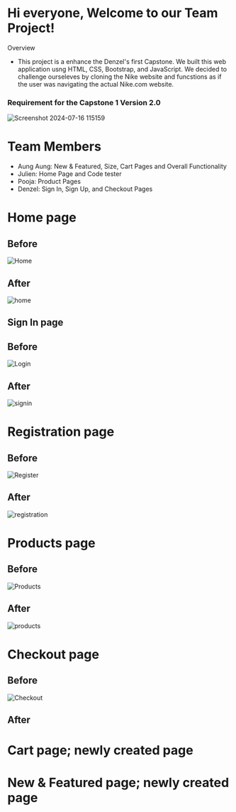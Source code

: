 # Hi everyone, Welcome to our Team Project!

Overview
- This project is a enhance the Denzel's first Capstone. We built this web application usng HTML, CSS, Bootstrap, and JavaScript. We decided to challenge ourseleves by cloning the Nike website and funcstions as if the user was navigating the actual Nike.com website.

### Requirement for the Capstone 1 Version 2.0
![Screenshot 2024-07-16 115159](https://github.com/user-attachments/assets/d690f518-b6a8-43e2-8777-1aeded70d6b4)

# Team Members
- Aung Aung: New & Featured, Size, Cart Pages and Overall Functionality
- Julien: Home Page and Code tester
- Pooja: Product Pages
- Denzel: Sign In, Sign Up, and Checkout Pages

# Home page 
## Before
![Home](https://github.com/user-attachments/assets/0928e0e6-2f17-439f-ae48-2ad9ab205fb0)
## After
![home](https://github.com/user-attachments/assets/052b77d7-09de-41bc-8126-59cf518a1050)

## Sign In page
## Before
![Login](https://github.com/user-attachments/assets/3962ed19-a77a-4aa6-a82c-301d2c4fbd86)
## After
![signin](https://github.com/user-attachments/assets/246d931f-99ad-4aba-9c22-9f0accb6064c)

# Registration page
## Before
![Register](https://github.com/user-attachments/assets/69fa6f05-2d70-4fcf-bd8c-28443328e7b1)
## After
![registration](https://github.com/user-attachments/assets/742ee2e6-0135-4ad8-b5f8-41676280d91e)

# Products page
## Before 
![Products](https://github.com/user-attachments/assets/868863e0-2001-461a-a861-3db10350c1f3)
## After
![products](https://github.com/user-attachments/assets/a0666b11-6141-4a11-b87e-e08993e67e4c)

# Checkout page
## Before 
![Checkout](https://github.com/user-attachments/assets/111e6d26-97dd-454d-bec6-243930425ee8)
## After

# Cart page; newly created page

# New & Featured page; newly created page

